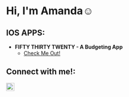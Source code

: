 <h1>Hi, I'm Amanda</a>☺</h1>

<h2> IOS APPS:</h2>

- <b>FIFTY THIRTY TWENTY - A Budgeting App</b>
  - [Check Me Out!](https://github.com/ahelfer/fiftythirtytwenty)

 


<h2>Connect with me!:</h2>

[<img align="left" alt="Amanda | LinkedIn" width="22px" src="https://cdn.jsdelivr.net/npm/simple-icons@v3/icons/linkedin.svg" />][linkedin]

[linkedin]: https://www.linkedin.com/in/amanda-helfer/
